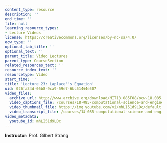 ```yaml
---
content_type: resource
description: ''
end_time: ''
file: null
learning_resource_types:
- Lecture Videos
license: https://creativecommons.org/licenses/by-nc-sa/4.0/
ocw_type: ''
optional_tab_title: ''
optional_text: ''
parent_title: Video Lectures
parent_type: CourseSection
related_resources_text: ''
resource_index_text: ''
resourcetype: Video
start_time: ''
title: 'Lecture 23: Laplace''s Equation'
uid: 026fa34d-05b8-9ca9-59e7-6bc51464e507
video_files:
  archive_url: http://www.archive.org/download/MIT18.085F08/ocw-18.085-f08-lec23_300k.mp4
  video_captions_file: /courses/18-085-computational-science-and-engineering-i-fall-2008/7a3ad6d27c2e5ef1a787b90da603752a_mhLI51d9LDc.vtt
  video_thumbnail_file: https://img.youtube.com/vi/mhLI51d9LDc/default.jpg
  video_transcript_file: /courses/18-085-computational-science-and-engineering-i-fall-2008/6473a00f24827ead0cd1ffd32ebc5289_mhLI51d9LDc.pdf
video_metadata:
  youtube_id: mhLI51d9LDc
---
```


**Instructor:** Prof. Gilbert Strang

